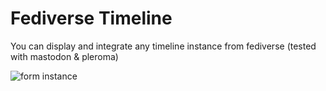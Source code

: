 # Fediverse Timeline

You can display and integrate any timeline instance from fediverse (tested with mastodon & pleroma)

![form instance](https://user-images.githubusercontent.com/45098730/85334253-34821800-b4db-11ea-8a6c-2116a5d89252.PNG "Choose instance form")
